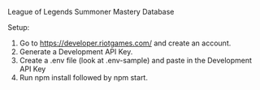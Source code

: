 League of Legends Summoner Mastery Database

Setup:

1. Go to https://developer.riotgames.com/ and create an account.
2. Generate a Development API Key.
3. Create a .env file (look at .env-sample) and paste in the Development API Key
4. Run npm install followed by npm start.

